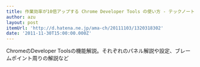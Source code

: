 ```yaml
---
title: 作業効率が10倍アップする Chrome Developer Tools の使い方 - テックノート＠ama-ch
author: azu
layout: post
itemUrl: 'http://d.hatena.ne.jp/ama-ch/20111103/1320318302'
date: '2011-11-30T15:00:00.000Z'
---
```

ChromeのDeveloper Toolsの機能解説。それぞれのパネル解説や設定、ブレームポイント周りの解説など

